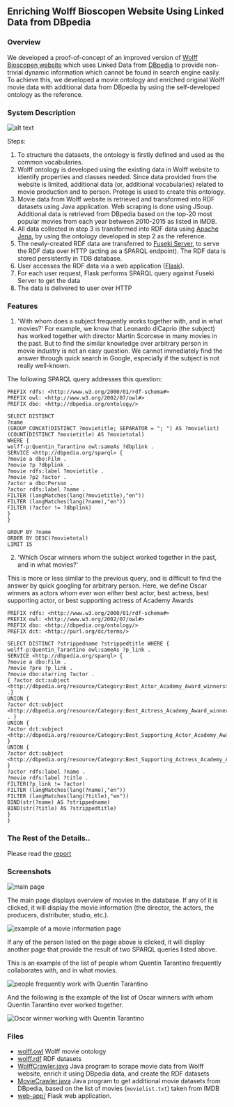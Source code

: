 ## Enriching Wolff Bioscopen Website Using Linked Data from DBpedia

### Overview

We developed a proof-of-concept of an improved version of [Wolff Bioscopen website](http://www.wolff.nl/) which uses Linked Data from [DBpedia](http://wiki.dbpedia.org/) to provide non-trivial dynamic information which cannot be found in search engine easily. To achieve this, we developed a movie ontology and enriched original Wolff movie data with additional data from DBpedia by using the self-developed ontology as the reference.

### System Description

![alt text][systemDescription]

Steps:

1. To structure the datasets, the ontology is firstly defined and used as the common vocabularies.
2. Wolff ontology is developed using the existing data in Wolff website to identify properties and classes needed. Since data provided from the website is limited, additional data (or, additional vocabularies) related to movie production and to person. Protege is used to create this ontology.
3. Movie data from Wolff website is retrieved and transformed into RDF datasets using Java application. Web scraping is done using JSoup. Additional data is retrieved from DBpedia based on the top-20 most popular movies from each year between 2010-2015 as listed in IMDB.
4. All data collected in step 3 is transformed into RDF data using [Apache Jena](https://jena.apache.org/), by using the ontology developed in step 2 as the reference.
5. The newly-created RDF data are transferred to [Fuseki Server](https://jena.apache.org/documentation/serving_data/), to serve the RDF data over HTTP (acting as a SPARQL endpoint). The RDF data is stored persistently in TDB database.
6. User accesses the RDF data via a web application ([Flask](http://flask.pocoo.org/)).
7. For each user request, Flask performs SPARQL query against Fuseki Server to get the data
8. The data is delivered to user over HTTP 

### Features

1. 'With whom does a subject frequently works together with, and in what movies?'
For example, we know that Leonardo diCaprio (the subject) has worked together with director Martin Scorcese in many movies in the past. But to find the similar knowledge over arbitrary person in movie industry is not an easy question. We cannot immediately find the answer through quick search in Google, especially if the subject is not really well-known. 

The following SPARQL query addresses this question:

```sparql
PREFIX rdfs: <http://www.w3.org/2000/01/rdf-schema#>
PREFIX owl: <http://www.w3.org/2002/07/owl#>
PREFIX dbo: <http://dbpedia.org/ontology/>

SELECT DISTINCT
?name
(GROUP_CONCAT(DISTINCT ?movietitle; SEPARATOR = "; ") AS ?movielist)
(COUNT(DISTINCT ?movietitle) AS ?movietotal)
WHERE {
wolff-p:Quentin_Tarantino owl:sameAs ?dbplink .
SERVICE <http://dbpedia.org/sparql> {
?movie a dbo:Film .
?movie ?p ?dbplink .
?movie rdfs:label ?movietitle .
?movie ?p2 ?actor .
?actor a dbo:Person .
?actor rdfs:label ?name .
FILTER (langMatches(lang(?movietitle),"en"))
FILTER (langMatches(lang(?name),"en"))
FILTER (?actor != ?dbplink)
}
}

GROUP BY ?name
ORDER BY DESC(?movietotal)
LIMIT 15
```

2. 'Which Oscar winners whom the subject worked together in the past, and in what movies?'

 This is more or less similar to the previous query, and is difficult to find the answer by quick googling for arbitrary person. Here, we define Oscar winners as actors whom ever won either best actor, best actress, best supporting actor, or best supporting actress of Academy Awards

```sparql
PREFIX rdfs: <http://www.w3.org/2000/01/rdf-schema#>
PREFIX owl: <http://www.w3.org/2002/07/owl#>
PREFIX dbo: <http://dbpedia.org/ontology/>
PREFIX dct: <http://purl.org/dc/terms/>

SELECT DISTINCT ?strippedname ?strippedtitle WHERE {
wolff-p:Quentin_Tarantino owl:sameAs ?p_link .
SERVICE <http://dbpedia.org/sparql> {
?movie a dbo:Film .
?movie ?pre ?p_link .
?movie dbo:starring ?actor .
{ ?actor dct:subject <http://dbpedia.org/resource/Category:Best_Actor_Academy_Award_winners>
.}
UNION {
?actor dct:subject <http://dbpedia.org/resource/Category:Best_Actress_Academy_Award_winners> . }
UNION {
?actor dct:subject <http://dbpedia.org/resource/Category:Best_Supporting_Actor_Academy_Award_winners> }
UNION {
?actor dct:subject <http://dbpedia.org/resource/Category:Best_Supporting_Actress_Academy_Award_winners> }
?actor rdfs:label ?name .
?movie rdfs:label ?title .
FILTER(?p_link != ?actor)
FILTER (langMatches(lang(?name),"en"))
FILTER (langMatches(lang(?title),"en"))
BIND(str(?name) AS ?strippedname)
BIND(str(?title) AS ?strippedtitle)
}
}
```
### The Rest of the Details..

Please read the [report](report.pdf)

### Screenshots

![main page][mainPage]

The main page displays overview of movies in the database. If any of it is clicked, it will display the movie information (the director, the actors, the producers, distributer, studio, etc.).

![example of a movie information page][movieInfo]

If any of the person listed on the page above is clicked, it will display another page that provide the result of two SPARQL queries listed above.

This is an example of the list of people whom Quentin Tarantino frequently collaborates with, and in what movies.

![people frequently work with Quentin Tarantino][peopleFrequently]
 
And the following is the example of the list of Oscar winners with whom Quentin Tarantino ever worked together.

![Oscar winner working with Quentin Tarantino][oscarWinner]


### Files 

* [wolff.owl](wolff.owl) Wolff movie ontology
* [wolff.rdf](wolff.rdf) RDF datasets
* [WolffCrawler.java](java/nl/utwente/semanticweb/wolffcrawler/WolffCrawler.java) Java program to scrape movie data from Wolff website, enrich it using DBpedia data, and create the RDF datasets
* [MovieCrawler.java](java/nl/utwente/moviecrawler/moviecrawler/MovieCrawler.java) Java program to get additional movie datasets from DBpedia, based on the list of movies (`movielist.txt`) taken from IMDB
* [web-app/](web-app/) Flask web application. 

[systemDescription]: img/sysdescr.png
[mainPage]: img/main-page.png
[movieInfo]: img/movie-info.png
[peopleFrequently]: img/people-frequently.png
[oscarWinner]: img/oscar-winner.png
